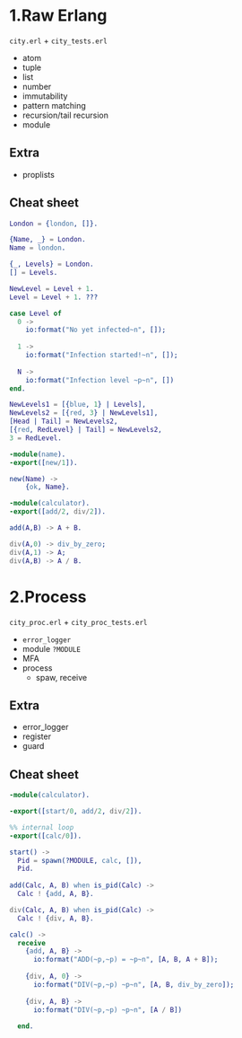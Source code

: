 # 1.Raw Erlang

`city.erl` + `city_tests.erl`

* atom
* tuple
* list
* number
* immutability
* pattern matching
* recursion/tail recursion
* module

## Extra

* proplists

## Cheat sheet

```erlang
London = {london, []}.

{Name, _} = London.
Name = london.

{_, Levels} = London.
[] = Levels.

NewLevel = Level + 1.
Level = Level + 1. ???

case Level of
  0 ->
    io:format("No yet infected~n", []);
    
  1 ->
    io:format("Infection started!~n", []);
    
  N ->
    io:format("Infection level ~p~n", [])
end.

NewLevels1 = [{blue, 1} | Levels],
NewLevels2 = [{red, 3} | NewLevels1],
[Head | Tail] = NewLevels2,
[{red, RedLevel} | Tail] = NewLevels2,
3 = RedLevel.
```

```erlang
-module(name).
-export([new/1]).

new(Name) ->
    {ok, Name}.
```

```erlang
-module(calculator).
-export([add/2, div/2]).

add(A,B) -> A + B.

div(A,0) -> div_by_zero;
div(A,1) -> A;
div(A,B) -> A / B.
```

# 2.Process

`city_proc.erl` + `city_proc_tests.erl`

* `error_logger`
* module `?MODULE`
* MFA
* process
    * spaw, receive
     
## Extra

* error_logger
* register
* guard

## Cheat sheet

```erlang
-module(calculator).

-export([start/0, add/2, div/2]).

%% internal loop
-export([calc/0]).

start() ->
  Pid = spawn(?MODULE, calc, []),
  Pid.
  
add(Calc, A, B) when is_pid(Calc) ->
  Calc ! {add, A, B}.

div(Calc, A, B) when is_pid(Calc) ->
  Calc ! {div, A, B}.

calc() ->
  receive
    {add, A, B} ->
      io:format("ADD(~p,~p) = ~p~n", [A, B, A + B]);
      
    {div, A, 0} ->
      io:format("DIV(~p,~p) ~p~n", [A, B, div_by_zero]);
    
    {div, A, B} ->
      io:format("DIV(~p,~p) ~p~n", [A / B])
      
  end.
```